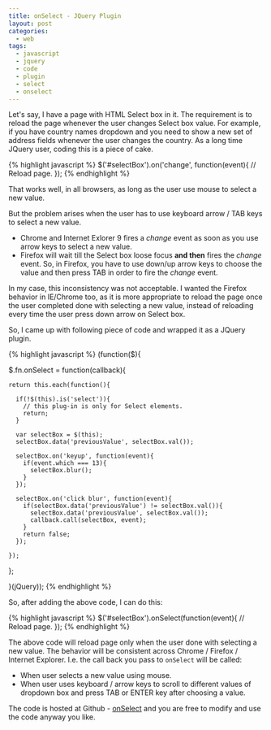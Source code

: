 ```yaml
---
title: onSelect - JQuery Plugin
layout: post
categories:
  - web
tags:
  - javascript
  - jquery
  - code
  - plugin
  - select
  - onselect
---
```

Let's say, I have a page with HTML Select box in it. The requirement is to reload the page whenever the user changes Select box value. For example, if you have country names dropdown and you need to show a new set of address fields whenever the user changes the country. As a long time JQuery user, coding this is a piece of cake.

{% highlight javascript %}
$('#selectBox').on('change', function(event){
  // Reload page.
});
{% endhighlight %}

That works well, in all browsers, as long as the user use mouse to select a new value.

But the problem arises when the user has to use keyboard arrow / TAB keys to select a new value. 

* Chrome and Internet Exlorer 9 fires a *change* event as soon as you use arrow keys to select a new value.
* Firefox will wait till the Select box loose focus **and then** fires the *change* event. So, in Firefox, you have to use down/up arrow keys to choose the value and then press TAB in order to fire the *change* event.

In my case, this inconsistency was not acceptable. I wanted the Firefox behavior in IE/Chrome too, as it is more appropriate to reload the page once the user completed done with selecting a new value, instead of reloading every time the user press down arrow on Select box.

So, I came up with following piece of code and wrapped it as a JQuery plugin.

{% highlight javascript %}
(function($){

  $.fn.onSelect = function(callback){

    return this.each(function(){

      if(!$(this).is('select')){
        // this plug-in is only for Select elements.
        return;
      }

      var selectBox = $(this);
      selectBox.data('previousValue', selectBox.val());
      
      selectBox.on('keyup', function(event){
        if(event.which === 13){
          selectBox.blur();
        }
      });

      selectBox.on('click blur', function(event){
        if(selectBox.data('previousValue') != selectBox.val()){
          selectBox.data('previousValue', selectBox.val());
          callback.call(selectBox, event);
        }
        return false;
      });

    });

  };

}(jQuery));
{% endhighlight %}

So, after adding the above code, I can do this:

{% highlight javascript %}
$('#selectBox').onSelect(function(event){
  // Reload page.
});
{% endhighlight %}

The above code will reload page only when the user done with selecting a new value. The behavior will be consistent across Chrome / Firefox / Internet Explorer. I.e. the call back you pass to `onSelect` will be called:

* When user selects a new value using mouse.
* When user uses keyboard / arrow keys to scroll to different values of dropdown box and press TAB or ENTER key after choosing a value.

The code is hosted at Github - [onSelect](https://github.com/vraa/onselect) and you are free to modify and use the code anyway you like.



